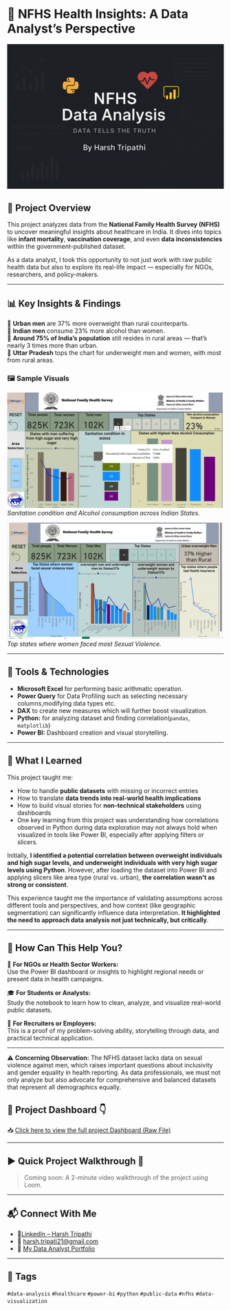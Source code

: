 # 🏥 NFHS Health Insights: A Data Analyst’s Perspective

![NFHS Banner](https://github.com/harsh-bca/National-Family-Health-Survey-Analysis/blob/main/Assets/NFHS%20data%20analysis%20banner.png)

## 📌 Project Overview

This project analyzes data from the **National Family Health Survey (NFHS)** to uncover meaningful insights about healthcare in India. It dives into topics like **infant mortality**, **vaccination coverage**, and even **data inconsistencies** within the government-published dataset.

As a data analyst, I took this opportunity to not just work with raw public health data but also to explore its real-life impact — especially for NGOs, researchers, and policy-makers.

---

## 📊 Key Insights & Findings

🔹 **Urban men** are 37% more overweight than rural counterparts.  
🔹 **Indian men** consume 23% more alcohol than women.  
🔹 **Around 75% of India’s population** still resides in rural areas — that’s nearly 3 times more than urban.  
🔹 **Uttar Pradesh** tops the chart for underweight men and women, with most from rural areas.

### 🖼️ Sample Visuals

![Dashboard report 1](https://github.com/harsh-bca/National-Family-Health-Survey-Analysis/blob/main/Assets/Dashboard%20report%201.png)  
*Sanitation condition and Alcohol consumption across Indian States.*

![Dashboard report 2](https://github.com/harsh-bca/National-Family-Health-Survey-Analysis/blob/main/Assets/Dashboard%20report%202.png)  
*Top states where women faced most Sexual Violence.*

---

## 🧰 Tools & Technologies

- **Microsoft Excel** for performing basic arithmatic operation.
- **Power Query** for Data Profiling such as selecting necessary columns,modifying data types etc.
- **DAX** to create new measures which will further boost visualization.
- **Python:**  for analyzing dataset and finding correlation(`pandas`, `matplotlib`)
- **Power BI:** Dashboard creation and visual storytelling.


---

## 🧠 What I Learned

This project taught me:
- How to handle **public datasets** with missing or incorrect entries
- How to translate **data trends into real-world health implications**
- How to build visual stories for **non-technical stakeholders** using dashboards
- One key learning from this project was understanding how correlations observed in Python during data exploration may not always hold when visualized in tools like Power BI, especially after applying filters or slicers.

Initially, **I identified a potential correlation between overweight individuals and high sugar levels, and underweight individuals with very high sugar levels using Python**. However, after loading the dataset into Power BI and applying slicers like area type (rural vs. urban), **the correlation wasn't as strong or consistent**.

This experience taught me the importance of validating assumptions across different tools and perspectives, and how context (like geographic segmentation) can significantly influence data interpretation. **It highlighted the need to approach data analysis not just technically, but critically**.

---

## 🧾 How Can This Help You?

👥 **For NGOs or Health Sector Workers:**  
Use the Power BI dashboard or insights to highlight regional needs or present data in health campaigns.

🎓 **For Students or Analysts:**  
Study the notebook to learn how to clean, analyze, and visualize real-world public datasets.

🧮 **For Recruiters or Employers:**  
This is a proof of my problem-solving ability, storytelling through data, and practical technical application.

---

⚠️ **Concerning Observation:**
 The NFHS dataset lacks data on sexual violence against men, which raises important questions about inclusivity and gender equality in health reporting. As data professionals, we must not only analyze but also advocate for comprehensive and balanced datasets that represent all demographics equally.

## 📄 Project Dashboard 👇

📥 [Click here to view the full project Dashboard (Raw File) ](https://github.com/harsh-bca/National-Family-Health-Survey-Analysis/blob/main/Assets/health%20project.pbix)

---

## ▶️ Quick Project Walkthrough 🤞

> Coming soon: A 2-minute video walkthrough of the project using Loom.

---

## 📬 Connect With Me

- 🔗[LinkedIn – Harsh Tripathi](https://www.linkedin.com/in/harsh-tripathi-64376333a)
- 📧 harsh.tripati21@gmail.com
- 📁 [My Data Analyst Portfolio](https://harsh-bca.github.io/)

---

## 📌 Tags

`#data-analysis` `#healthcare` `#power-bi` `#python` `#public-data` `#nfhs` `#data-visualization`
